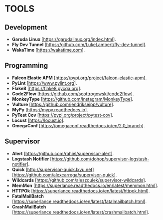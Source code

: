 # TOOLS

## Development

- **Garuda Linux** [https://garudalinux.org/index.html].
- **Fly Dev Tunnel** [https://github.com/LukeLambert/fly-dev-tunnel].
- **WakaTime** [https://wakatime.com].

## Programming

- **Falcon Elastic APM** [https://pypi.org/project/falcon-elastic-apm].
- **PyLint** [https://www.pylint.org].
- **Flake8** [https://flake8.pycqa.org].
- **Code2Flow** [https://github.com/scottrogowski/code2flow].
- **MonkeyType** [https://github.com/instagram/MonkeyType].
- **Vulture** [https://github.com/jendrikseipp/vulture].
- **MyPy** [https://mypy.readthedocs.io].
- **PyTest Cov** [https://pypi.org/project/pytest-cov].
- **Locust** [https://locust.io].
- **OmegaConf** [https://omegaconf.readthedocs.io/en/2.0_branch].

## Supervisor

- **Alert** [https://github.com/rahiel/supervisor-alert].
- **Logstash Notifier** [https://github.com/dohop/supervisor-logstash-notifier].
- **Quick** [http://supervisor-quick.lxyu.net] [https://github.com/alexcarrega/supervisor-quick].
- **Wildcards** [https://github.com/aleszoulek/supervisor-wildcards].
- **MemMon** [https://superlance.readthedocs.io/en/latest/memmon.html].
- **HTTPOk** [https://superlance.readthedocs.io/en/latest/httpok.html].
- **FatalMailBatch** [https://superlance.readthedocs.io/en/latest/fatalmailbatch.html].
- **CrashMailBatch** [https://superlance.readthedocs.io/en/latest/crashmailbatch.html].
